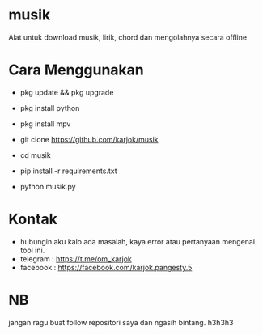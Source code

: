 # musik
Alat untuk download musik, lirik, chord dan mengolahnya secara offline
# Cara Menggunakan
* pkg update && pkg upgrade
* pkg install python
* pkg install mpv

* git clone https://github.com/karjok/musik
* cd musik
* pip install -r requirements.txt

* python musik.py
# Kontak
* hubungin aku kalo ada masalah, kaya error atau pertanyaan mengenai tool ini.
* telegram : https://t.me/om_karjok
* facebook : https://facebook.com/karjok.pangesty.5

# NB
 jangan ragu buat follow repositori saya dan ngasih bintang. h3h3h3
